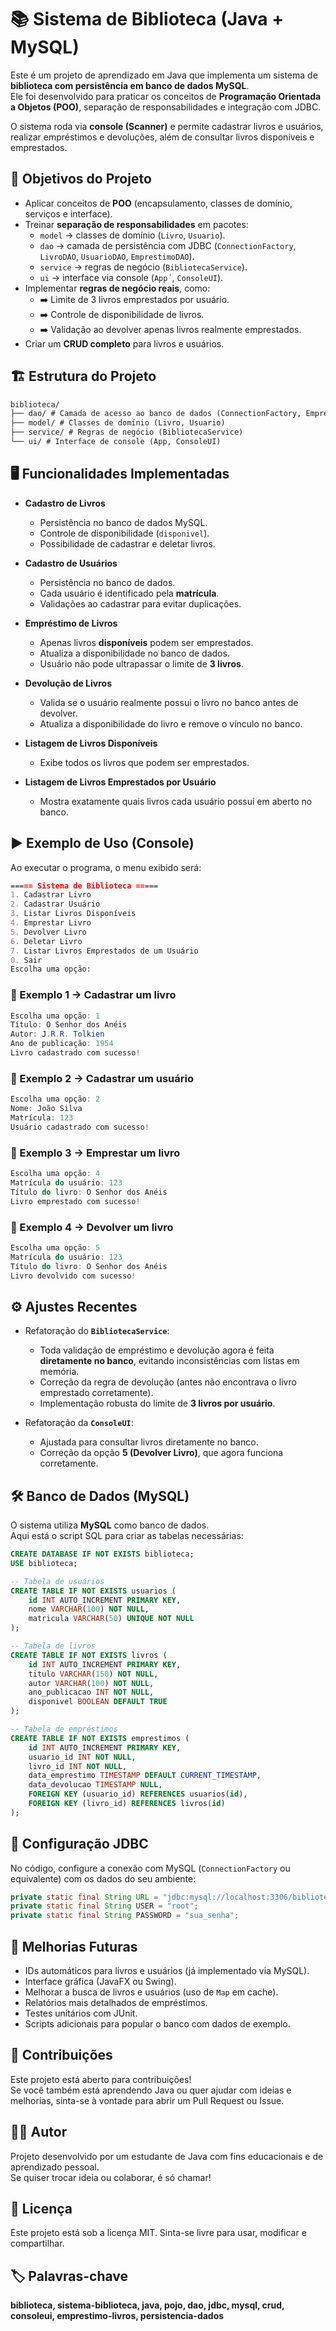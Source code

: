 # 📚 Sistema de Biblioteca (Java + MySQL)

Este é um projeto de aprendizado em Java que implementa um sistema de **biblioteca com persistência em banco de dados MySQL**.  
Ele foi desenvolvido para praticar os conceitos de **Programação Orientada a Objetos (POO)**, separação de responsabilidades e integração com JDBC.

O sistema roda via **console (Scanner)** e permite cadastrar livros e usuários, realizar empréstimos e devoluções, além de consultar livros disponíveis e emprestados.

## 🚀 Objetivos do Projeto

- Aplicar conceitos de **POO** (encapsulamento, classes de domínio, serviços e interface).
- Treinar **separação de responsabilidades** em pacotes:
  - `model` → classes de domínio (`Livro`, `Usuario`).
  - `dao` → camada de persistência com JDBC (`ConnectionFactory`, `LivroDAO`, `UsuarioDAO`, `EmprestimoDAO`).
  - `service` → regras de negócio (`BibliotecaService`).
  - `ui` → interface via console (`App´`, `ConsoleUI`).
- Implementar **regras de negócio reais**, como:
  - ➡️ Limite de 3 livros emprestados por usuário.
  - ➡️ Controle de disponibilidade de livros.
  - ➡️ Validação ao devolver apenas livros realmente emprestados.
- Criar um **CRUD completo** para livros e usuários.

## 🏗️ Estrutura do Projeto
```markdown
biblioteca/
├── dao/ # Camada de acesso ao banco de dados (ConnectionFactory, EmprestimoDAO, LivroDAO, UsuarioDAO)
├── model/ # Classes de domínio (Livro, Usuario)
├── service/ # Regras de negócio (BibliotecaService)
└── ui/ # Interface de console (App, ConsoleUI)
```
## 🖥️ Funcionalidades Implementadas

- **Cadastro de Livros**
  - Persistência no banco de dados MySQL.
  - Controle de disponibilidade (`disponivel`).
  - Possibilidade de cadastrar e deletar livros.

- **Cadastro de Usuários**
  - Persistência no banco de dados.
  - Cada usuário é identificado pela **matrícula**.
  - Validações ao cadastrar para evitar duplicações.

- **Empréstimo de Livros**
  - Apenas livros **disponíveis** podem ser emprestados.
  - Atualiza a disponibilidade no banco de dados.
  - Usuário não pode ultrapassar o limite de **3 livros**.

- **Devolução de Livros**
  - Valida se o usuário realmente possui o livro no banco antes de devolver.
  - Atualiza a disponibilidade do livro e remove o vínculo no banco.

- **Listagem de Livros Disponíveis**
  - Exibe todos os livros que podem ser emprestados.

- **Listagem de Livros Emprestados por Usuário**
  - Mostra exatamente quais livros cada usuário possui em aberto no banco.

## ▶️ Exemplo de Uso (Console)
Ao executar o programa, o menu exibido será:

```markdown
===== Sistema de Biblioteca =====
1. Cadastrar Livro
2. Cadastrar Usuário
3. Listar Livros Disponíveis
4. Emprestar Livro
5. Devolver Livro
6. Deletar Livro
7. Listar Livros Emprestados de um Usuário
0. Sair
Escolha uma opção:
```
### 🔹 Exemplo 1 → Cadastrar um livro
```java
Escolha uma opção: 1
Título: O Senhor dos Anéis
Autor: J.R.R. Tolkien
Ano de publicação: 1954
Livro cadastrado com sucesso!
```
### 🔹 Exemplo 2 → Cadastrar um usuário
```java
Escolha uma opção: 2
Nome: João Silva
Matrícula: 123
Usuário cadastrado com sucesso!
```
### 🔹 Exemplo 3 → Emprestar um livro
```java
Escolha uma opção: 4
Matrícula do usuário: 123
Título do livro: O Senhor dos Anéis
Livro emprestado com sucesso!
```
### 🔹 Exemplo 4 → Devolver um livro
```java
Escolha uma opção: 5
Matrícula do usuário: 123
Título do livro: O Senhor dos Anéis
Livro devolvido com sucesso!
```

## ⚙️ Ajustes Recentes

- Refatoração do **`BibliotecaService`**:
  - Toda validação de empréstimo e devolução agora é feita **diretamente no banco**, evitando inconsistências com listas em memória.
  - Correção da regra de devolução (antes não encontrava o livro emprestado corretamente).
  - Implementação robusta do limite de **3 livros por usuário**.

- Refatoração da **`ConsoleUI`**:
  - Ajustada para consultar livros diretamente no banco.
  - Correção da opção **5 (Devolver Livro)**, que agora funciona corretamente.

## 🛠️ Banco de Dados (MySQL)

O sistema utiliza **MySQL** como banco de dados.  
Aqui está o script SQL para criar as tabelas necessárias:

```sql
CREATE DATABASE IF NOT EXISTS biblioteca;
USE biblioteca;

-- Tabela de usuários
CREATE TABLE IF NOT EXISTS usuarios (
    id INT AUTO_INCREMENT PRIMARY KEY,
    nome VARCHAR(100) NOT NULL,
    matricula VARCHAR(50) UNIQUE NOT NULL
);

-- Tabela de livros
CREATE TABLE IF NOT EXISTS livros (
    id INT AUTO_INCREMENT PRIMARY KEY,
    titulo VARCHAR(150) NOT NULL,
    autor VARCHAR(100) NOT NULL,
    ano_publicacao INT NOT NULL,
    disponivel BOOLEAN DEFAULT TRUE
);

-- Tabela de empréstimos
CREATE TABLE IF NOT EXISTS emprestimos (
    id INT AUTO_INCREMENT PRIMARY KEY,
    usuario_id INT NOT NULL,
    livro_id INT NOT NULL,
    data_emprestimo TIMESTAMP DEFAULT CURRENT_TIMESTAMP,
    data_devolucao TIMESTAMP NULL,
    FOREIGN KEY (usuario_id) REFERENCES usuarios(id),
    FOREIGN KEY (livro_id) REFERENCES livros(id)
);
```

## 📌 Configuração JDBC
No código, configure a conexão com MySQL (`ConnectionFactory` ou equivalente) com os dados do seu ambiente:
```java
private static final String URL = "jdbc:mysql://localhost:3306/biblioteca";
private static final String USER = "root";
private static final String PASSWORD = "sua_senha";
```

## 📅 Melhorias Futuras
  
- IDs automáticos para livros e usuários (já implementado via MySQL).  
- Interface gráfica (JavaFX ou Swing).  
- Melhorar a busca de livros e usuários (uso de `Map` em cache). 
- Relatórios mais detalhados de empréstimos. 
- Testes unitários com JUnit.  
- Scripts adicionais para popular o banco com dados de exemplo.

## 🤝 Contribuições

Este projeto está aberto para contribuições!  
Se você também está aprendendo Java ou quer ajudar com ideias e melhorias, sinta-se à vontade para abrir um Pull Request ou Issue.

## 👨‍💻 Autor

Projeto desenvolvido por um estudante de Java com fins educacionais e de aprendizado pessoal.  
Se quiser trocar ideia ou colaborar, é só chamar!

## 📄 Licença

Este projeto está sob a licença MIT. Sinta-se livre para usar, modificar e compartilhar.

## 🏷️ Palavras-chave

<b>biblioteca, sistema-biblioteca, java, pojo, dao, jdbc, mysql, crud, consoleui, emprestimo-livros, persistencia-dados

